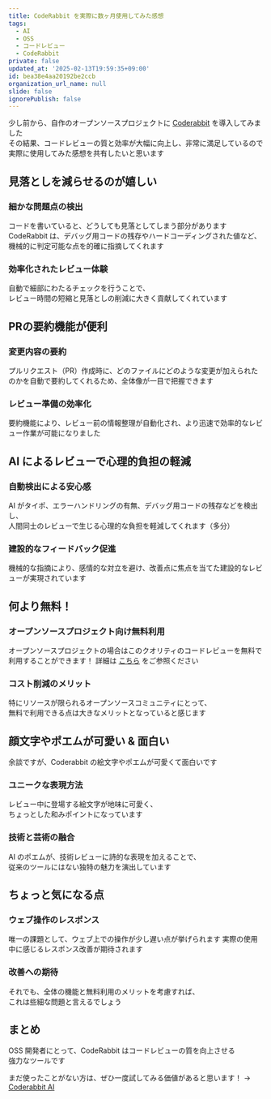 ```yaml
---
title: CodeRabbit を実際に数ヶ月使用してみた感想
tags:
  - AI
  - OSS
  - コードレビュー
  - CodeRabbit
private: false
updated_at: '2025-02-13T19:59:35+09:00'
id: bea38e4aa20192be2ccb
organization_url_name: null
slide: false
ignorePublish: false
---
```


少し前から、自作のオープンソースプロジェクトに [Coderabbit](https://coderabbit.ai) を導入してみました  
その結果、コードレビューの質と効率が大幅に向上し、非常に満足しているので  
実際に使用してみた感想を共有したいと思います

## 見落としを減らせるのが嬉しい

### 細かな問題点の検出

コードを書いていると、どうしても見落としてしまう部分があります  
CodeRabbit は、デバッグ用コードの残存やハードコーディングされた値など、  
機械的に判定可能な点を的確に指摘してくれます

### 効率化されたレビュー体験

自動で細部にわたるチェックを行うことで、  
レビュー時間の短縮と見落としの削減に大きく貢献してくれています

## PRの要約機能が便利

### 変更内容の要約

プルリクエスト（PR）作成時に、どのファイルにどのような変更が加えられたのかを自動で要約してくれるため、全体像が一目で把握できます

### レビュー準備の効率化

要約機能により、レビュー前の情報整理が自動化され、より迅速で効率的なレビュー作業が可能になりました

## AI によるレビューで心理的負担の軽減

### 自動検出による安心感

AI がタイポ、エラーハンドリングの有無、デバッグ用コードの残存などを検出し、  
人間同士のレビューで生じる心理的な負担を軽減してくれます（多分）

### 建設的なフィードバック促進

機械的な指摘により、感情的な対立を避け、改善点に焦点を当てた建設的なレビューが実現されています

## 何より無料！

### オープンソースプロジェクト向け無料利用

オープンソースプロジェクトの場合はこのクオリティのコードレビューを無料で利用することができます！
詳細は [こちら](https://www.coderabbit.ai/pricing) をご参照ください

### コスト削減のメリット

特にリソースが限られるオープンソースコミュニティにとって、  
無料で利用できる点は大きなメリットとなっていると感じます

## 顔文字やポエムが可愛い & 面白い

余談ですが、Coderabbit の絵文字やポエムが可愛くて面白いです

### ユニークな表現方法

レビュー中に登場する絵文字が地味に可愛く、  
ちょっとした和みポイントになっています

### 技術と芸術の融合

AI のポエムが、技術レビューに詩的な表現を加えることで、  
従来のツールにはない独特の魅力を演出しています

## ちょっと気になる点

### ウェブ操作のレスポンス

唯一の課題として、ウェブ上での操作が少し遅い点が挙げられます
実際の使用中に感じるレスポンス改善が期待されます

### 改善への期待

それでも、全体の機能と無料利用のメリットを考慮すれば、  
これは些細な問題と言えるでしょう

## まとめ

OSS 開発者にとって、CodeRabbit はコードレビューの質を向上させる  
強力なツールです

まだ使ったことがない方は、ぜひ一度試してみる価値があると思います！
→ [Coderabbit AI](https://coderabbit.ai)
